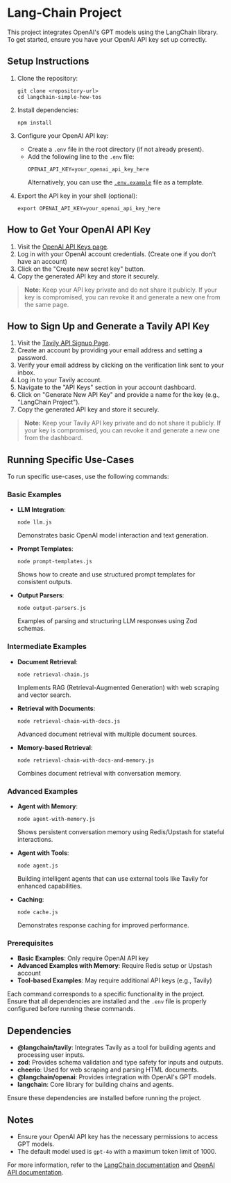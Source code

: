 # Lang-Chain Project

This project integrates OpenAI's GPT models using the LangChain library. To get started, ensure you have your OpenAI API key set up correctly.

## Setup Instructions

1. Clone the repository:

   ```shell
   git clone <repository-url>
   cd langchain-simple-how-tos
   ```

2. Install dependencies:

   ```shell
   npm install
   ```

3. Configure your OpenAI API key:

   - Create a `.env` file in the root directory (if not already present).
   - Add the following line to the `.env` file:
     ```env
     OPENAI_API_KEY=your_openai_api_key_here
     ```
     Alternatively, you can use the [`.env.example`](.env.example) file as a template.

4. Export the API key in your shell (optional):
   ```shell
   export OPENAI_API_KEY=your_openai_api_key_here
   ```

## How to Get Your OpenAI API Key

1. Visit the [OpenAI API Keys page](https://platform.openai.com/account/api-keys).
2. Log in with your OpenAI account credentials. (Create one if you don't have an account)
3. Click on the "Create new secret key" button.
4. Copy the generated API key and store it securely.

> **Note:** Keep your API key private and do not share it publicly. If your key is compromised, you can revoke it and generate a new one from the same page.

## How to Sign Up and Generate a Tavily API Key

1. Visit the [Tavily API Signup Page](https://tavily.ai/signup).
2. Create an account by providing your email address and setting a password.
3. Verify your email address by clicking on the verification link sent to your inbox.
4. Log in to your Tavily account.
5. Navigate to the "API Keys" section in your account dashboard.
6. Click on "Generate New API Key" and provide a name for the key (e.g., "LangChain Project").
7. Copy the generated API key and store it securely.

> **Note:** Keep your Tavily API key private and do not share it publicly. If your key is compromised, you can revoke it and generate a new one from the dashboard.

## Running Specific Use-Cases

To run specific use-cases, use the following commands:

### Basic Examples

- **LLM Integration**:

  ```shell
  node llm.js
  ```

  Demonstrates basic OpenAI model interaction and text generation.

- **Prompt Templates**:

  ```shell
  node prompt-templates.js
  ```

  Shows how to create and use structured prompt templates for consistent outputs.

- **Output Parsers**:
  ```shell
  node output-parsers.js
  ```
  Examples of parsing and structuring LLM responses using Zod schemas.

### Intermediate Examples

- **Document Retrieval**:

  ```shell
  node retrieval-chain.js
  ```

  Implements RAG (Retrieval-Augmented Generation) with web scraping and vector search.

- **Retrieval with Documents**:

  ```shell
  node retrieval-chain-with-docs.js
  ```

  Advanced document retrieval with multiple document sources.

- **Memory-based Retrieval**:
  ```shell
  node retrieval-chain-with-docs-and-memory.js
  ```
  Combines document retrieval with conversation memory.

### Advanced Examples

- **Agent with Memory**:

  ```shell
  node agent-with-memory.js
  ```

  Shows persistent conversation memory using Redis/Upstash for stateful interactions.

- **Agent with Tools**:

  ```shell
  node agent.js
  ```

  Building intelligent agents that can use external tools like Tavily for enhanced capabilities.

- **Caching**:
  ```shell
  node cache.js
  ```
  Demonstrates response caching for improved performance.

### Prerequisites

- **Basic Examples**: Only require OpenAI API key
- **Advanced Examples with Memory**: Require Redis setup or Upstash account
- **Tool-based Examples**: May require additional API keys (e.g., Tavily)

Each command corresponds to a specific functionality in the project. Ensure that all dependencies are installed and the `.env` file is properly configured before running these commands.

## Dependencies

- **@langchain/tavily**: Integrates Tavily as a tool for building agents and processing user inputs.
- **zod**: Provides schema validation and type safety for inputs and outputs.
- **cheerio**: Used for web scraping and parsing HTML documents.
- **@langchain/openai**: Provides integration with OpenAI's GPT models.
- **langchain**: Core library for building chains and agents.

Ensure these dependencies are installed before running the project.

## Notes

- Ensure your OpenAI API key has the necessary permissions to access GPT models.
- The default model used is `gpt-4o` with a maximum token limit of 1000.

For more information, refer to the [LangChain documentation](https://docs.langchain.com/) and [OpenAI API documentation](https://platform.openai.com/docs/).
